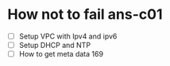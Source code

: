 # How not to fail ans-c01

- [ ] Setup VPC with Ipv4 and ipv6
- [ ] Setup DHCP and NTP
- [ ] How to get meta data 169
